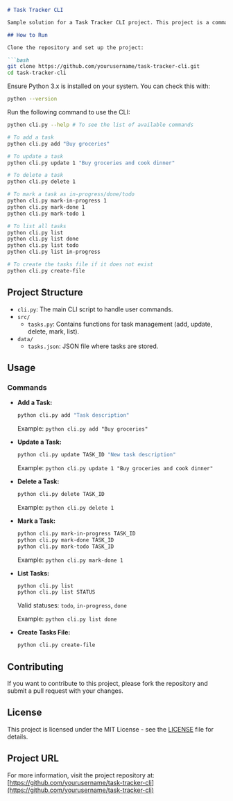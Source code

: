 
```markdown
# Task Tracker CLI

Sample solution for a Task Tracker CLI project. This project is a command-line interface (CLI) tool to track and manage tasks. 

## How to Run

Clone the repository and set up the project:

```bash
git clone https://github.com/yourusername/task-tracker-cli.git
cd task-tracker-cli
```

Ensure Python 3.x is installed on your system. You can check this with:

```bash
python --version
```

Run the following command to use the CLI:

```bash
python cli.py --help # To see the list of available commands

# To add a task
python cli.py add "Buy groceries"

# To update a task
python cli.py update 1 "Buy groceries and cook dinner"

# To delete a task
python cli.py delete 1

# To mark a task as in-progress/done/todo
python cli.py mark-in-progress 1
python cli.py mark-done 1
python cli.py mark-todo 1

# To list all tasks
python cli.py list
python cli.py list done
python cli.py list todo
python cli.py list in-progress

# To create the tasks file if it does not exist
python cli.py create-file
```

## Project Structure

- `cli.py`: The main CLI script to handle user commands.
- `src/`
  - `tasks.py`: Contains functions for task management (add, update, delete, mark, list).
- `data/`
  - `tasks.json`: JSON file where tasks are stored.

## Usage

### Commands

- **Add a Task:**
  ```bash
  python cli.py add "Task description"
  ```
  Example: `python cli.py add "Buy groceries"`

- **Update a Task:**
  ```bash
  python cli.py update TASK_ID "New task description"
  ```
  Example: `python cli.py update 1 "Buy groceries and cook dinner"`

- **Delete a Task:**
  ```bash
  python cli.py delete TASK_ID
  ```
  Example: `python cli.py delete 1`

- **Mark a Task:**
  ```bash
  python cli.py mark-in-progress TASK_ID
  python cli.py mark-done TASK_ID
  python cli.py mark-todo TASK_ID
  ```
  Example: `python cli.py mark-done 1`

- **List Tasks:**
  ```bash
  python cli.py list
  python cli.py list STATUS
  ```
  Valid statuses: `todo`, `in-progress`, `done`

  Example: `python cli.py list done`

- **Create Tasks File:**
  ```bash
  python cli.py create-file
  ```

## Contributing

If you want to contribute to this project, please fork the repository and submit a pull request with your changes.

## License

This project is licensed under the MIT License - see the [LICENSE](LICENSE) file for details.

## Project URL

For more information, visit the project repository at: [https://github.com/yourusername/task-tracker-cli](https://github.com/yourusername/task-tracker-cli)
```
